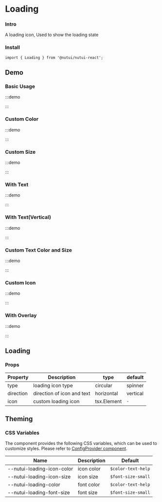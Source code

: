# Loading

### Intro

A loading icon, Used to show the loading state

### Install

```tsx
import { Loading } from '@nutui/nutui-react';
```

## Demo

### Basic Usage

:::demo

<CodeBlock src='h5/demo1.tsx'></CodeBlock>

:::

### Custom Color

:::demo

<CodeBlock src='h5/demo2.tsx'></CodeBlock>

:::

### Custom Size

:::demo

<CodeBlock src='h5/demo3.tsx'></CodeBlock>

:::

### With Text

:::demo

<CodeBlock src='h5/demo4.tsx'></CodeBlock>

:::

### With Text(Vertical)

:::demo

<CodeBlock src='h5/demo5.tsx'></CodeBlock>

:::

### Custom Text Color and Size

:::demo

<CodeBlock src='h5/demo6.tsx'></CodeBlock>

:::

### Custom Icon

:::demo

<CodeBlock src='h5/demo7.tsx'></CodeBlock>

:::

### With Overlay

:::demo

<CodeBlock src='h5/demo8.tsx'></CodeBlock>

:::

## Loading

### Props

| Property | Description | type | default |
| --- | --- | --- | --- |
| type | loading icon type | circular | spinner | `circular` |
| direction | direction of icon and text | horizontal | vertical | `horizontal` |
| icon | custom loading icon | tsx.Element | `-` |

## Theming

### CSS Variables

The component provides the following CSS variables, which can be used to customize styles. Please refer to [ConfigProvider component](#/en-US/component/configprovider).

| Name | Description | Default |
| --- | --- | --- |
| \--nutui-loading-icon-color | icon color | `$color-text-help` |
| \--nutui-loading-icon-size | icon size | `$font-size-small` |
| \--nutui-loading-color | font color | `$color-text-help` |
| \--nutui-loading-font-size | font size | `$font-size-small` |